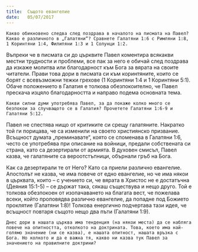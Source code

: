```yaml
---
title:  Същото евангелие
date:   05/07/2017
---
```


`Какво обикновено следва след поздрава в началото на писмата на Павел? Какво е различното в „Галатяни“? Сравнете Галатяни 1:6 с Римляни 1:8, 1 Коринтяни 1:4, Филипяни 1:3 и 1 Солунци 1:2.`

Въпреки че в писмата си до църквите Павел коментира всякакви местни трудности и проблеми, все пак за него е обичай след поздрава да изкаже молитва или благодарност към Бога за вярата на своите читатели. Прави това дори в писмата си към коринтяните, които се борят с всевъзможни тежки грехове (1 Коринтяни 1:4 и 1 Коринтяни 5:1). Обаче положението в Галатия е толкова обезпокоително, че Павел прескача изцяло благодарността и направо подема основната тема.

`Какви силни думи употребява Павел, за да покаже колко много се безпокои за случващото се в Галатия? Прочетете Галатяни 1:6-9 и Галатяни 5:12.`

Павел не спестява нищо от критиките си срещу галатяните. Накратко той ги порицава, че са изменили на своето християнско призвание. Всъщност думата „преминавате“, която се споменава в Галатяни 1:6, често се употребява при описание на войници, предали собствената си страна, като са дезертирали от армията. В духовен смисъл, Павел казва, че галатяните са вероотстъпници, обърнали гръб на Бога.

Как са дезертирали те от Него? Като са приели различно евангелие. Апостолът не казва, че има повече от едно евангелие, но че има някои в църквата, които – с учението си, че вярата в Христос не е достатъчна (Деяния 15:1-5) – се държат така, сякаш съществува и нещо друго. Той е толкова обезпокоен от изопачаването на благата вест, че пожелава всеки, който проповядва различно евангелие, да попадне под Божието проклятие (Галатяни 1:8)! Толкова енергично подчертава тази идея, че всъщност повтаря същото нещо два пъти (Галатяни 1:9).

`Днес дори в нашата църква има тенденция (на някои места) да се набляга повече на опитността, отколкото на доктрината. Това, което има най-голямо значение (ни се казва), е нашата опитност, нашата връзка с Бога. Но колкото и да е важна тя, какво ни казва тук Павел за значението на правилните доктрини?`